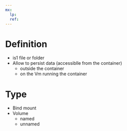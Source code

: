 ```yaml
---
mx:  
  lp:
  ref:
---
```


# Definition
- is1 file or folder
- Allow to persist data (accessiblle from the container)
  - outside the container
  - on the Vm running the container

# Type
- Bind mount
- Volume
  - named
  - unnamed
